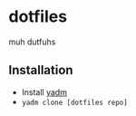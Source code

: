 # dotfiles
muh dutfuhs

## Installation
- Install [yadm](https://thelocehiliosan.github.io/yadm/docs/install)
- `yadm clone [dotfiles repo]`
